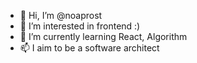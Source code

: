 - 👋 Hi, I’m @noaprost
- 👀 I’m interested in frontend :)
- 🌱 I’m currently learning React, Algorithm
- 📫 I aim to be a software architect

<!---
noaprost/noaprost is a ✨ special ✨ repository because its `README.md` (this file) appears on your GitHub profile.
You can click the Preview link to take a look at your changes.
--->
